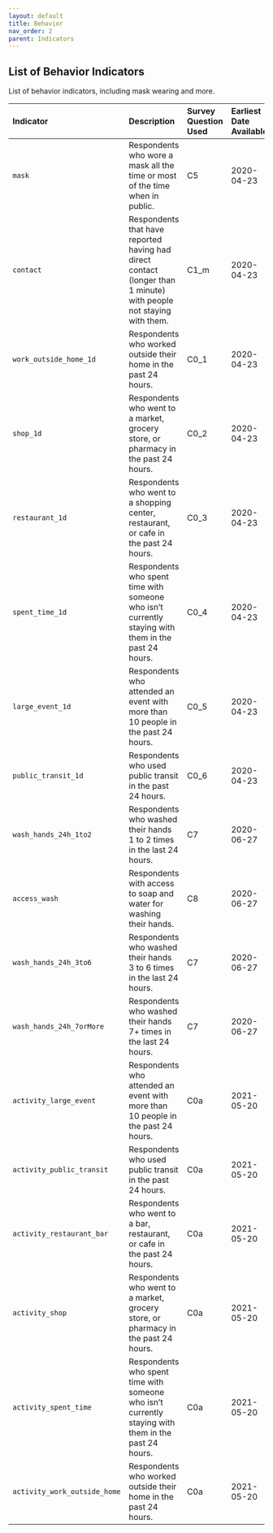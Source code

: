 ```yaml
---
layout: default
title: Behavior
nav_order: 2
parent: Indicators
---
```


## List of Behavior Indicators

List of behavior indicators, including mask wearing and more.


| Indicator        | Description          | Survey Question Used | Earliest Date Available |
|:----------------------------------------|:---------------------|:---------------------|:---------------------|
| `mask`                                    | Respondents who wore a mask all the time or most of the time when in public.        | C5   | 2020-04-23 |
| `contact`                                 | Respondents that have reported having had direct contact (longer than 1 minute) with people not staying with them.   | C1_m  | 2020-04-23 |
| `work_outside_home_1d`                       | Respondents who worked outside their home in the past 24 hours.	   | C0_1  | 2020-04-23 |
| `shop_1d`                       | Respondents who went to a market, grocery store, or pharmacy in the past 24 hours.	   | C0_2  | 2020-04-23 |
| `restaurant_1d`                       | Respondents who went to a shopping center, restaurant, or cafe in the past 24 hours.	   | C0_3  | 2020-04-23 |
| `spent_time_1d`                       | Respondents who spent time with someone who isn’t currently staying with them in the past 24 hours.	   | C0_4  | 2020-04-23 |
| `large_event_1d`                       | Respondents who attended an event with more than 10 people in the past 24 hours.	   | C0_5  | 2020-04-23 |
| `public_transit_1d`                       | Respondents who used public transit in the past 24 hours.	   | C0_6  | 2020-04-23 |
| `wash_hands_24h_1to2`                       | Respondents who washed their hands 1 to 2 times in the last 24 hours.    	   | C7  | 2020-06-27 |
| `access_wash`                             | Respondents with access to soap and water for washing their hands.   | C8  | 2020-06-27 |
| `wash_hands_24h_3to6`                     | Respondents who washed their hands 3 to 6 times in the last 24 hours.   | C7  | 2020-06-27 |
| `wash_hands_24h_7orMore`                  | Respondents who washed their hands 7+ times in the last 24 hours.    | C7  | 2020-06-27 |
| `activity_large_event`                       | Respondents who attended an event with more than 10 people in the past 24 hours.               	   | C0a | 2021-05-20 |
| `activity_public_transit`                       | Respondents who used public transit in the past 24 hours.               	   | C0a | 2021-05-20 |
| `activity_restaurant_bar`                       | Respondents who went to a bar, restaurant, or cafe in the past 24 hours.               	   | C0a | 2021-05-20 |
| `activity_shop`                       | Respondents who went to a market, grocery store, or pharmacy in the past 24 hours.               	   | C0a | 2021-05-20 |
| `activity_spent_time`                       | Respondents who spent time with someone who isn’t currently staying with them in the past 24 hours.               	   | C0a | 2021-05-20 |
| `activity_work_outside_home`                       | Respondents who worked outside their home in the past 24 hours.               	   | C0a | 2021-05-20 |